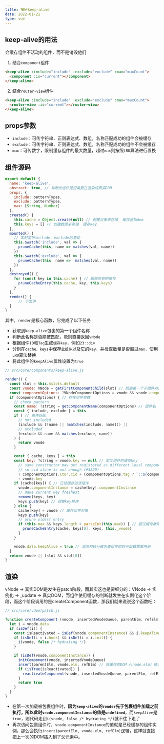 ```yaml
---
title: 揭秘keep-alive
date: 2022-01-21
type: vue
---
```


## keep-alive的用法

会缓存组件不活动的组件，而不是销毁他们

1. 结合`component`组件

```html
<keep-alive :include="include" :exclude="exclude" :max="maxCount">
  <component :is="current"></component>
</keep-alive>
```

2. 结合`router-view`组件

```html
<keep-alive :include="include" :exclude="exclude" :max="maxCount">
  <router-view :is="current"></router-view>
</keep-alive>
```

## props参数

* `include`：可传字符串、正则表达式、数组，名称匹配成功的组件会被缓存
* `exclude`：可传字符串、正则表达式、数组，名称匹配成功的组件不会被缓存
* `max`：可传数字，限制缓存组件的最大数量，超过`max`则按照`LRU`算法进行置换

## 组件源码

```js
export default {
  name: 'keep-alive',
  abstract: true, // 判断此组件是否需要在渲染成真实DOM
  props: {
    include: patternTypes,
    exclude: patternTypes,
    max: [String, Number]
  },
  created() {
    this.cache = Object.create(null) // 创建对象来存储  缓存虚拟dom
    this.keys = [] // 创建数组来存储  缓存key
  },
  mounted() {
    // 实时监听include、exclude的变动
    this.$watch('include', val => {
      pruneCache(this, name => matches(val, name))
    })
    this.$watch('exclude', val => {
      pruneCache(this, name => !matches(val, name))
    })
  },
  destroyed() {
    for (const key in this.cache) { // 删除所有的缓存
      pruneCacheEntry(this.cache, key, this.keys)
    }
  },
  render() {
      // 下面讲
  }
}
```

其中，`render`是核心函数，它完成了以下任务

* 获取到`keep-alive`包裹的第一个组件名称
* 判断此名称是否能被匹配，能则直接返回`vNode`
* 根据组件`ID`和`Tag`生成`缓存key`，例如`23::div`
* 分别在`cache、keys`中保存`此组件`以及它的`key`，并检查数量是否超过`max`，使用`LRU`算法替换
* 将此组件的`keepAlive`属性设置为`true`

```js
// src/core/components/keep-alive.js

render() {
  const slot = this.$slots.default
  const vnode: VNode = getFirstComponentChild(slot) // 找到第一个子组件对象
  const componentOptions: ?VNodeComponentOptions = vnode && vnode.componentOptions
  if (componentOptions) { // 存在组件参数
    // check pattern
    const name: ?string = getComponentName(componentOptions) // 组件名
    const { include, exclude } = this
    if ( // 条件匹配
      // not included
      (include && (!name || !matches(include, name))) ||
      // excluded
      (exclude && name && matches(exclude, name))
    ) {
      return vnode
    }

    const { cache, keys } = this
    const key: ?string = vnode.key == null // 定义组件的缓存key
      // same constructor may get registered as different local components
      // so cid alone is not enough (#3269)
      ? componentOptions.Ctor.cid + (componentOptions.tag ? `::${componentOptions.tag}` : '')
      : vnode.key
    if (cache[key]) { // 已经缓存过该组件
      vnode.componentInstance = cache[key].componentInstance
      // make current key freshest
      remove(keys, key)
      keys.push(key) // 调整key排序
    } else {
      cache[key] = vnode // 缓存组件对象
      keys.push(key)
      // prune oldest entry
      if (this.max && keys.length > parseInt(this.max)) { // 超过缓存数限制，将第一个删除
        pruneCacheEntry(cache, keys[0], keys, this._vnode)
      }
    }

    vnode.data.keepAlive = true // 渲染和执行被包裹组件的钩子函数需要用到
  }
  return vnode || (slot && slot[0])
}
```

## 渲染

vNode -> 真实DOM是发生在patch阶段，而其实这也是要细分的：VNode -> 实例化 -> _update -> 真实DOM，而组件使用缓存的判断就发生在实例化这个阶段，而这个阶段调用的是createComponent函数，那我们就来说说这个函数吧：

```js
// src/core/vdom/patch.js

function createComponent (vnode, insertedVnodeQueue, parentElm, refElm) {
  let i = vnode.data
  if (isDef(i)) {
    const isReactivated = isDef(vnode.componentInstance) && i.keepAlive
    if (isDef(i = i.hook) && isDef(i = i.init)) {
      i(vnode, false /* hydrating */)
    }

    if (isDef(vnode.componentInstance)) {
      initComponent(vnode, insertedVnodeQueue)
      insert(parentElm, vnode.elm, refElm) // 将缓存的DOM（vnode.elm）插入父元素中
      if (isTrue(isReactivated)) {
        reactivateComponent(vnode, insertedVnodeQueue, parentElm, refElm)
      }
      return true
    }
  }
}

```

* 在第一次加载被包裹组件时，**因为`keep-alive`的`render`先于包裹组件加载之前执行，所以此时`vnode.componentInstance`的值是`undefined`**，而`keepAlive`是`true`，则代码走到`i(vnode, false /* hydrating */)`就不往下走了
* 再次访问包裹组件时，`vnode.componentInstance`的值就是已经缓存的组件实例，那么会执行`insert(parentElm, vnode.elm, refElm)`逻辑，这样就直接把上一次的DOM插入到了父元素中。